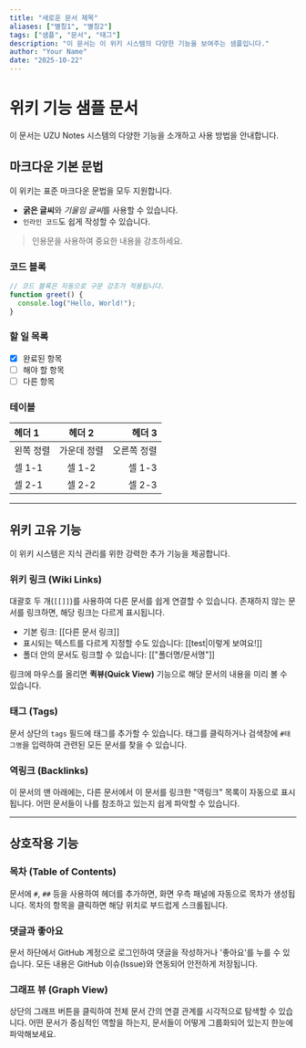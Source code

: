 ```yaml
---
title: "새로운 문서 제목"
aliases: ["별칭1", "별칭2"]
tags: ["샘플", "문서", "태그"]
description: "이 문서는 이 위키 시스템의 다양한 기능을 보여주는 샘플입니다."
author: "Your Name"
date: "2025-10-22"
---
```


# 위키 기능 샘플 문서

이 문서는 UZU Notes 시스템의 다양한 기능을 소개하고 사용 방법을 안내합니다.

## 마크다운 기본 문법

이 위키는 표준 마크다운 문법을 모두 지원합니다.

- **굵은 글씨**와 *기울임 글씨*를 사용할 수 있습니다.
- `인라인 코드`도 쉽게 작성할 수 있습니다.

> 인용문을 사용하여 중요한 내용을 강조하세요.

### 코드 블록

```javascript
// 코드 블록은 자동으로 구문 강조가 적용됩니다.
function greet() {
  console.log("Hello, World!");
}
```

### 할 일 목록

- [x] 완료된 항목
- [ ] 해야 할 항목
- [ ] 다른 항목

### 테이블

| 헤더 1 | 헤더 2 | 헤더 3 |
| :--- | :---: | ---: |
| 왼쪽 정렬 | 가운데 정렬 | 오른쪽 정렬 |
| 셀 1-1 | 셀 1-2 | 셀 1-3 |
| 셀 2-1 | 셀 2-2 | 셀 2-3 |

---

## 위키 고유 기능

이 위키 시스템은 지식 관리를 위한 강력한 추가 기능을 제공합니다.

### 위키 링크 (Wiki Links)

대괄호 두 개(`[[]]`)를 사용하여 다른 문서를 쉽게 연결할 수 있습니다. 존재하지 않는 문서를 링크하면, 해당 링크는 다르게 표시됩니다.

- 기본 링크: [[다른 문서 링크]]
- 표시되는 텍스트를 다르게 지정할 수도 있습니다: [[test|이렇게 보여요!]]
- 폴더 안의 문서도 링크할 수 있습니다: [["폴더명/문서명"]]

링크에 마우스를 올리면 **퀵뷰(Quick View)** 기능으로 해당 문서의 내용을 미리 볼 수 있습니다.

### 태그 (Tags)

문서 상단의 `tags` 필드에 태그를 추가할 수 있습니다. 태그를 클릭하거나 검색창에 `#태그명`을 입력하여 관련된 모든 문서를 찾을 수 있습니다.

### 역링크 (Backlinks)

이 문서의 맨 아래에는, 다른 문서에서 이 문서를 링크한 "역링크" 목록이 자동으로 표시됩니다. 어떤 문서들이 나를 참조하고 있는지 쉽게 파악할 수 있습니다.

---

## 상호작용 기능

### 목차 (Table of Contents)

문서에 `#`, `##` 등을 사용하여 헤더를 추가하면, 화면 우측 패널에 자동으로 목차가 생성됩니다. 목차의 항목을 클릭하면 해당 위치로 부드럽게 스크롤됩니다.

### 댓글과 좋아요

문서 하단에서 GitHub 계정으로 로그인하여 댓글을 작성하거나 '좋아요'를 누를 수 있습니다. 모든 내용은 GitHub 이슈(Issue)와 연동되어 안전하게 저장됩니다.

### 그래프 뷰 (Graph View)

상단의 그래프 버튼을 클릭하여 전체 문서 간의 연결 관계를 시각적으로 탐색할 수 있습니다. 어떤 문서가 중심적인 역할을 하는지, 문서들이 어떻게 그룹화되어 있는지 한눈에 파악해보세요.
